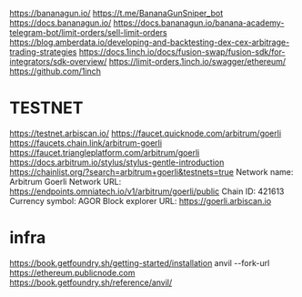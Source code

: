 https://bananagun.io/
https://t.me/BananaGunSniper_bot
https://docs.bananagun.io/
https://docs.bananagun.io/banana-academy-telegram-bot/limit-orders/sell-limit-orders
https://blog.amberdata.io/developing-and-backtesting-dex-cex-arbitrage-trading-strategies
https://docs.1inch.io/docs/fusion-swap/fusion-sdk/for-integrators/sdk-overview/
https://limit-orders.1inch.io/swagger/ethereum/
https://github.com/1inch

# TESTNET
https://testnet.arbiscan.io/
https://faucet.quicknode.com/arbitrum/goerli
https://faucets.chain.link/arbitrum-goerli
https://faucet.triangleplatform.com/arbitrum/goerli
https://docs.arbitrum.io/stylus/stylus-gentle-introduction
https://chainlist.org/?search=arbitrum+goerli&testnets=true
Network name: Arbitrum Goerli
Network URL: https://endpoints.omniatech.io/v1/arbitrum/goerli/public
Chain ID: 421613
Currency symbol: AGOR
Block explorer URL: https://goerli.arbiscan.io
# infra
https://book.getfoundry.sh/getting-started/installation
anvil --fork-url https://ethereum.publicnode.com
https://book.getfoundry.sh/reference/anvil/
